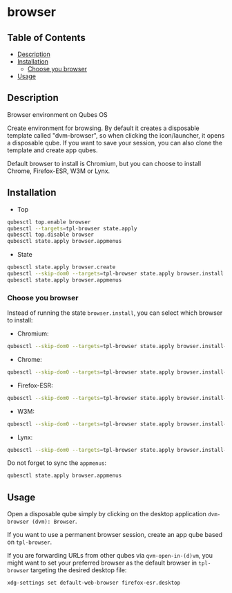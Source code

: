 # browser

## Table of Contents

* [Description](#description)
* [Installation](#installation)
  * [Choose you browser](#choose-you-browser)
* [Usage](#usage)

## Description

Browser environment on Qubes OS

Create environment for browsing. By default it creates a disposable template
called "dvm-browser", so when clicking the icon/launcher, it opens a
disposable qube. If you want to save your session, you can also clone the
template and create app qubes.

Default browser to install is Chromium, but you can choose to install Chrome,
Firefox-ESR, W3M or Lynx.

## Installation

- Top
```sh
qubesctl top.enable browser
qubesctl --targets=tpl-browser state.apply
qubesctl top.disable browser
qubesctl state.apply browser.appmenus
```

- State
```sh
qubesctl state.apply browser.create
qubesctl --skip-dom0 --targets=tpl-browser state.apply browser.install
qubesctl state.apply browser.appmenus
```

### Choose you browser

Instead of running the state `browser.install`, you can select which browser
to install:

- Chromium:
```sh
qubesctl --skip-dom0 --targets=tpl-browser state.apply browser.install-chromium
```
- Chrome:
```sh
qubesctl --skip-dom0 --targets=tpl-browser state.apply browser.install-chrome
```
- Firefox-ESR:
```sh
qubesctl --skip-dom0 --targets=tpl-browser state.apply browser.install-firefox
```
- W3M:
```sh
qubesctl --skip-dom0 --targets=tpl-browser state.apply browser.install-w3m
```
- Lynx:
```sh
qubesctl --skip-dom0 --targets=tpl-browser state.apply browser.install-lynx
```

Do not forget to sync the `appmenus`:
```sh
qubesctl state.apply browser.appmenus
```

## Usage

Open a disposable qube simply by clicking on the desktop application
`dvm-browser (dvm): Browser`.

If you want to use a permanent browser session, create an app qube based on
`tpl-browser`.

If you are forwarding URLs from other qubes via `qvm-open-in-(d)vm`, you might
want to set your preferred browser as the default browser in `tpl-browser`
targeting the desired desktop file:
```sh
xdg-settings set default-web-browser firefox-esr.desktop
```
